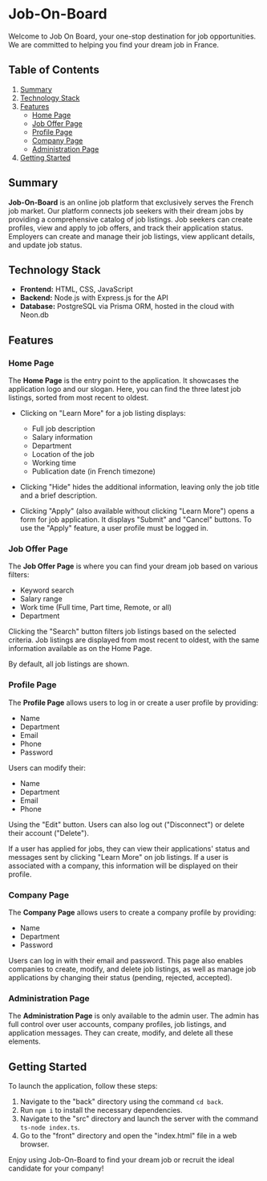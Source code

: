 # Job-On-Board

Welcome to Job On Board, your one-stop destination for job opportunities. We are committed to helping you find your dream job in France.

## Table of Contents
1. [Summary](#summary)
2. [Technology Stack](#technology-stack)
3. [Features](#features)
    - [Home Page](#home-page)
    - [Job Offer Page](#job-offer-page)
    - [Profile Page](#profile-page)
    - [Company Page](#company-page)
    - [Administration Page](#administration-page)
4. [Getting Started](#getting-started)

## Summary

**Job-On-Board** is an online job platform that exclusively serves the French job market. Our platform connects job seekers with their dream jobs by providing a comprehensive catalog of job listings. Job seekers can create profiles, view and apply to job offers, and track their application status. Employers can create and manage their job listings, view applicant details, and update job status.

## Technology Stack

- **Frontend:** HTML, CSS, JavaScript
- **Backend:** Node.js with Express.js for the API
- **Database:** PostgreSQL via Prisma ORM, hosted in the cloud with Neon.db

## Features

### Home Page

The **Home Page** is the entry point to the application. It showcases the application logo and our slogan. Here, you can find the three latest job listings, sorted from most recent to oldest. 

- Clicking on "Learn More" for a job listing displays:
    - Full job description
    - Salary information
    - Department
    - Location of the job
    - Working time
    - Publication date (in French timezone)
  
- Clicking "Hide" hides the additional information, leaving only the job title and a brief description.

- Clicking "Apply" (also available without clicking "Learn More") opens a form for job application. It displays "Submit" and "Cancel" buttons. To use the "Apply" feature, a user profile must be logged in.

### Job Offer Page

The **Job Offer Page** is where you can find your dream job based on various filters:

- Keyword search
- Salary range
- Work time (Full time, Part time, Remote, or all)
- Department

Clicking the "Search" button filters job listings based on the selected criteria. Job listings are displayed from most recent to oldest, with the same information available as on the Home Page.

By default, all job listings are shown.

### Profile Page

The **Profile Page** allows users to log in or create a user profile by providing:

- Name
- Department
- Email
- Phone
- Password

Users can modify their:
- Name
- Department
- Email
- Phone

Using the "Edit" button. Users can also log out ("Disconnect") or delete their account ("Delete").

If a user has applied for jobs, they can view their applications' status and messages sent by clicking "Learn More" on job listings. If a user is associated with a company, this information will be displayed on their profile.

### Company Page

The **Company Page** allows users to create a company profile by providing:

- Name
- Department
- Password

Users can log in with their email and password. This page also enables companies to create, modify, and delete job listings, as well as manage job applications by changing their status (pending, rejected, accepted).

### Administration Page

The **Administration Page** is only available to the admin user. The admin has full control over user accounts, company profiles, job listings, and application messages. They can create, modify, and delete all these elements.

## Getting Started

To launch the application, follow these steps:

1. Navigate to the "back" directory using the command `cd back`.
2. Run `npm i` to install the necessary dependencies.
3. Navigate to the "src" directory and launch the server with the command `ts-node index.ts`.
4. Go to the "front" directory and open the "index.html" file in a web browser.

Enjoy using Job-On-Board to find your dream job or recruit the ideal candidate for your company!
